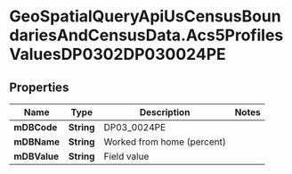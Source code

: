 # GeoSpatialQueryApiUsCensusBoundariesAndCensusData.Acs5ProfilesValuesDP0302DP030024PE

## Properties

Name | Type | Description | Notes
------------ | ------------- | ------------- | -------------
**mDBCode** | **String** | DP03_0024PE | 
**mDBName** | **String** | Worked from home (percent) | 
**mDBValue** | **String** | Field value | 


